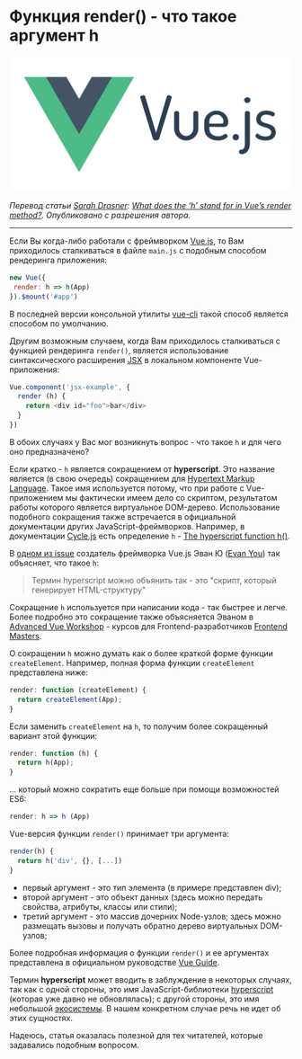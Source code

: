# Функция render() - что такое аргумент h

![logo](./images/logo.png)

*Перевод статьи [Sarah Drasner](https://sarahdrasnerdesign.com/): [What does the ‘h’ stand for in Vue’s render method?](https://css-tricks.com/what-does-the-h-stand-for-in-vues-render-method/). Опубликовано с разрешения автора.*

***

Если Вы когда-либо работали с фреймворком [Vue.js](https://vuejs.org/), то Вам приходилось сталкиваться в файле `main.js` с подобным способом рендеринга приложения:

```js
new Vue({
 render: h => h(App)
}).$mount('#app')
```

В последней версии консольной утилиты [vue-cli](https://github.com/vuejs/vue-cli) такой способ является способом по умолчанию.

Другим возможным случаем, когда Вам приходилось сталкиваться с функцией рендеринга `render()`, является использование синтаксического расширения [JSX](https://jsx.github.io/) в локальном компоненте Vue-приложения:

```js
Vue.component('jsx-example', {
  render (h) {
    return <div id="foo">bar</div>
  }
})
```

В обоих случаях у Вас мог возникнуть вопрос - что такое `h` и для чего оно предназначено?

Если кратко - `h` является сокращением от **hyperscript**. Это название является (в свою очередь) сокращением для [Hypertext Markup Language](https://en.wikipedia.org/wiki/HTML). Такое имя используется потому, что при работе с Vue-приложением мы фактически имеем дело со скриптом, результатом работы которого является виртуальное DOM-дерево. Использование подобного сокращения также встречается в официальной документации других JavaScript-фреймворков. Например, в документации [Cycle.js](https://cycle.js.org/) есть определение `h` - [The hyperscript function h()](https://cycle.js.org/api/dom.html#api-h).

В [одном из issue](https://github.com/vuejs/babel-plugin-transform-vue-jsx/issues/6) создатель фреймворка Vue.js Эван Ю ([Evan You](https://twitter.com/youyuxi)) так объясняет, что такое `h`:

> Термин hyperscript можно объянить так - это "скрипт, который генерирует HTML-структуру"

Сокращение `h` используется при написании кода - так быстрее и легче. Более подробно это сокращение также объясняется Эваном в [Advanced Vue Workshop](https://frontendmasters.com/courses/advanced-vue/render-function-api/) - курсов для Frontend-разработчиков [Frontend Masters](https://frontendmasters.com/).

О сокращении `h` можно думать как о более краткой форме функции `createElement`. Например, полная форма функции `createElement` представлена ниже:

```js
render: function (createElement) {
  return createElement(App);
}
```

Если заменить `createElement` на `h`, то получим более сокращенный вариант этой функции:

```js
render: function (h) {
  return h(App);
}
```

... который можно сократить еще больше при помощи возможностей ES6:

```js
render: h => h (App)
```

Vue-версия функции `render()` принимает три аргумента:

```js
render(h) {
  return h('div', {}, [...])
}
```

* первый аргумент - это тип элемента (в примере представлен div);
* второй аргумент - это объект данных (здесь можно передать свойства, атрибуты, классы или стили);
* третий аргумент - это массив дочерних Node-узлов; здесь можно размещать вызовы и получать обратно дерево виртуальных DOM-узлов;

Более подробная информация о функции `render()` и ее аргументах представлена в официальном руководстве [Vue Guide](https://vuejs.org/v2/guide/render-function.html#createElement-Arguments).

Термин **hyperscript** может вводить в заблуждение в некоторых случаях, так как с одной стороны, это имя JavaScript-библиотеки [hyperscript](https://github.com/hyperhype/hyperscript) (которая уже давно не обновлялась); с другой стороны, это имя небольшой [экосистемы](https://github.com/hyperhype/hyperscript#ecosystem). В нашем конкретном случае речь не идет об этих сущностях.

Надеюсь, статья оказалась полезной для тех читателей, которые задавались подобным вопросом.
